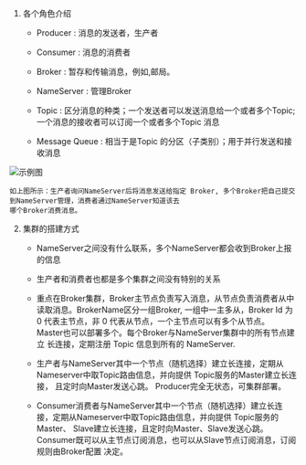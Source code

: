 1. 各个角色介绍

    - Producer : 消息的发送者，生产者
    
    - Consumer : 消息的消费者
    
    - Broker : 暂存和传输消息，例如,邮局。
    
    - NameServer : 管理Broker
    
    - Topic : 区分消息的种类；一个发送者可以发送消息给一个或者多个Topic;一个消息的接收者可以订阅一个或者多个Topic 消息
    
    - Message Queue : 相当于是Topic 的分区（子类别）；用于并行发送和接收消息
    
![示例图](https://yunqing-img.oss-cn-beijing.aliyuncs.com/hexo/article/202011/30-rocketmq-01.png)

    如上图所示：生产者询问NameServer后将消息发送给指定 Broker, 多个Broker把自己提交到NameServer管理，消费者通过NameServer知道该去
    哪个Broker消费消息。
    
2. 集群的搭建方式

    - NameServer之间没有什么联系，多个NameServer都会收到Broker上报的信息
    
    - 生产者和消费者也都是多个集群之间没有特别的关系
    
    - 重点在Broker集群，Broker主节点负责写入消息，从节点负责消费者从中读取消息。BrokerName区分一组Broker, 一组中一主多从，Broker Id
      为 0 代表主节点，非 0 代表从节点，一个主节点可以有多个从节点。 Master也可以部署多个。每个Broker与NameServer集群中的所有节点建立
      长连接，定期注册 Topic 信息到所有的 NameServer.
      
    - 生产者与NameServer其中一个节点（随机选择）建立长连接，定期从Nameserver中取Topic路由信息，并向提供 Topic服务的Master建立长连接，
      且定时向Master发送心跳。 Producer完全无状态，可集群部署。
      
    - Consumer消费者与NameServer其中一个节点（随机选择）建立长连接，定期从Nameserver中取Topic路由信息，并向提供 Topic服务的Master、
      Slave建立长连接，且定时向Master、Slave发送心跳。Consumer既可以从主节点订阅消息，也可以从Slave节点订阅消息，订阅规则由Broker配置
      决定。
      

    